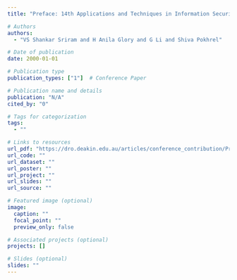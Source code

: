 ```yaml
---
title: "Preface: 14th Applications and Techniques in Information Security International Conference"

# Authors
authors:
  - "VS Shankar Sriram and H Anila Glory and G Li and Shiva Pokhrel"

# Date of publication
date: 2000-01-01

# Publication type
publication_types: ["1"]  # Conference Paper

# Publication name and details
publication: "N/A"
cited_by: "0"

# Tags for categorization
tags:
  - ""

# Links to resources
url_pdf: "https://dro.deakin.edu.au/articles/conference_contribution/Preface_14th_Applications_and_Techniques_in_Information_Security_International_Conference/28544780"  # Link to the resource
url_code: ""
url_dataset: ""
url_poster: ""
url_project: ""
url_slides: ""
url_source: ""

# Featured image (optional)
image:
  caption: ""
  focal_point: ""
  preview_only: false

# Associated projects (optional)
projects: []

# Slides (optional)
slides: ""
---
```

